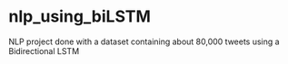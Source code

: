 # nlp_using_biLSTM
NLP project done with a dataset containing about 80,000 tweets using a Bidirectional LSTM
